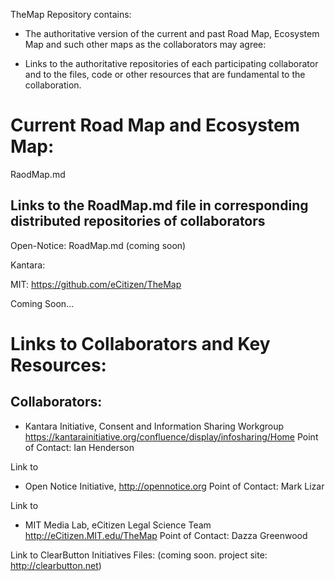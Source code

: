 TheMap Repository contains:

* The authoritative version of the current and past Road Map, Ecosystem Map and such other maps as the collaborators may agree:

* Links to the authoritative repositories of each participating collaborator and to the files, code or other resources that are fundamental to the collaboration.

# Current Road Map and Ecosystem Map:

RaodMap.md

## Links to the RoadMap.md file in corresponding distributed repositories of collaborators

Open-Notice: RoadMap.md (coming soon) 

Kantara: 

MIT: https://github.com/eCitizen/TheMap

Coming Soon...

# Links to Collaborators and Key Resources:

## Collaborators:

* Kantara Initiative, Consent and Information Sharing Workgroup
https://kantarainitiative.org/confluence/display/infosharing/Home
Point of Contact: Ian Henderson 

Link to 

* Open Notice Initiative, 
http://opennotice.org
Point of Contact: Mark Lizar

Link to 

* MIT Media Lab, eCitizen Legal Science Team
http://eCitizen.MIT.edu/TheMap
Point of Contact: Dazza Greenwood

Link to ClearButton Initiatives Files: (coming soon.  project site: http://clearbutton.net) 

